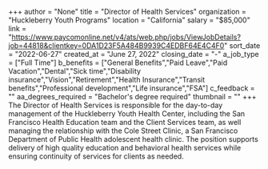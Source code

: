 +++
author = "None"
title = "Director of Health Services"
organization = "Huckleberry Youth Programs"
location = "California"
salary = "$85,000"
link = "https://www.paycomonline.net/v4/ats/web.php/jobs/ViewJobDetails?job=44818&clientkey=0DA1D23F5A484B9939C4EDBF64E4C4F0"
sort_date = "2022-06-27"
created_at = "June 27, 2022"
closing_date = "-"
a_job_type = ["Full Time"]
b_benefits = ["General Benefits","Paid Leave","Paid Vacation","Dental","Sick time","Disability insurance","Vision","Retirement","Health Insurance","Transit benefits","Professional development","Life insurance","FSA"]
c_feedback = ""
aa_degrees_required = "Bachelor's degree required"
thumbnail = ""
+++
The Director of Health Services is responsible for the day-to-day management of the Huckleberry Youth Health Center, including the San Francisco Health Education team and the Client Services team, as well managing the relationship with the Cole Street Clinic, a San Francisco Department of Public Health adolescent health clinic. The position supports delivery of high quality education and behavioral health services while ensuring continuity of services for clients as needed. 
